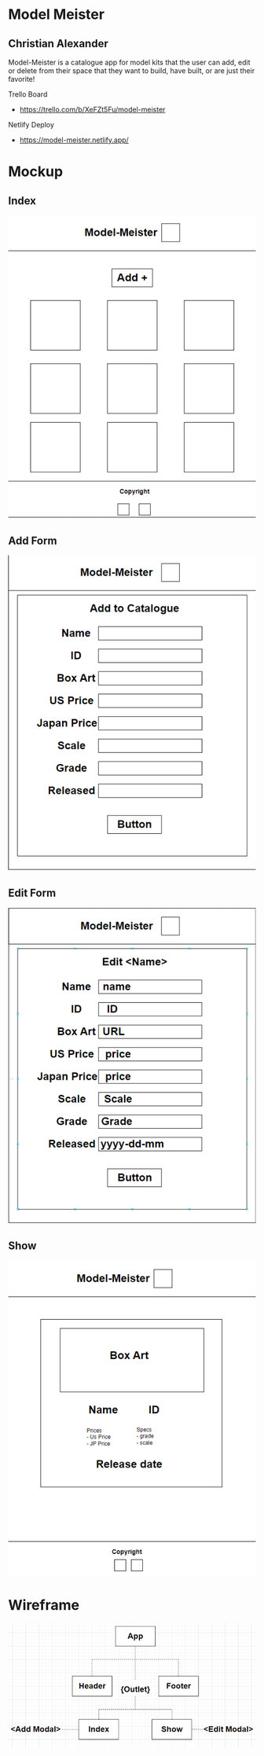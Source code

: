 # Model Meister
## Christian Alexander

Model-Meister is a catalogue app for model kits that the user can add, edit or delete from their space that they want to build, have built, or are just their favorite!

Trello Board
- https://trello.com/b/XeFZt5Fu/model-meister

Netlify Deploy
- https://model-meister.netlify.app/

# Mockup
## Index
![index](./images/index.png)

## Add Form
![add](./images/add.png)

## Edit Form
![edit](./images/edit.png)

## Show
![show](./images/show.png)

# Wireframe
![architect](./images/wireframe.png)